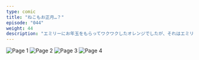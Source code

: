 ```yaml
---
type: comic
title: "ねこもお正月…？"
episode: "044"
weight: 44
description: "エミリーにお年玉をもらってワクワクしたオレンジでしたが、それはエミリーのいたずらでした… 😭"
---
```


![Page 1](cut-1.jpg)
![Page 2](cut-2.jpg)
![Page 3](cut-3.jpg)
![Page 4](cut-4.jpg)
